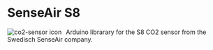 # SenseAir S8

<img src="senseair-s8-lp-co2-sensor.png"
     alt="co2-sensor icon"
     style="float: left; margin-right: 10px;" />
Arduino librarary for the S8 CO2 sensor from the Swedisch SenseAir company.
 
